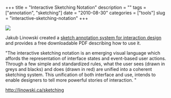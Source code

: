 +++
title = "Interactive Sketching Notation"
description = ""
tags = ["annotation", "sketching"]
date = "2010-08-30"
categories = ["tools"]
slug = "interactive-sketching-notation"
+++


<div class="tool-screenshot mb1"><a href="http://linowski.ca/sketching"><img id="bluga-thumbnail-2760" class="bluga-thumbnail custom" src="//media.konigi.com/bluga/
wt5230689b7c0f6_custom.jpg"/></a></div><p>Jakub Linowski created a <a href="http://www.linowski.ca/sketching">sketch annotation system for interaction design</a> and provides a free downloadable PDF describing how to use it.</p>

<p>&quot;The interactive sketching notation is an emerging visual language which affords the representation of interface states and event-based user actions. Through a few simple and standardized rules, what the user sees (drawn in greys and blacks) and does (drawn in red) are unified into a coherent sketching system. This unification of both interface and use, intends to enable designers to tell more powerful stories of interaction. &quot;</p>

  
<p><a href="http://linowski.ca/sketching">http://linowski.ca/sketching</a></p>
      
